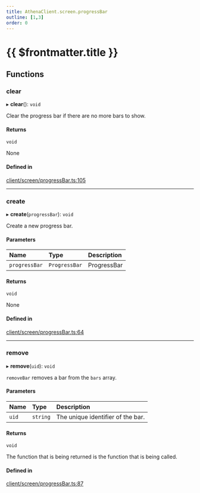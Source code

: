 ```yaml
---
title: AthenaClient.screen.progressBar
outline: [1,3]
order: 0
---
```


# {{ $frontmatter.title }}


## Functions

### clear

▸ **clear**(): `void`

Clear the progress bar if there are no more bars to show.

#### Returns

`void`

None

#### Defined in

[client/screen/progressBar.ts:105](https://github.com/Stuyk/altv-athena/blob/ae8402672/src/core/client/screen/progressBar.ts#L105)

___

### create

▸ **create**(`progressBar`): `void`

Create a new progress bar.

#### Parameters

| Name | Type | Description |
| :------ | :------ | :------ |
| `progressBar` | `ProgressBar` | ProgressBar |

#### Returns

`void`

None

#### Defined in

[client/screen/progressBar.ts:64](https://github.com/Stuyk/altv-athena/blob/ae8402672/src/core/client/screen/progressBar.ts#L64)

___

### remove

▸ **remove**(`uid`): `void`

`removeBar` removes a bar from the `bars` array.

#### Parameters

| Name | Type | Description |
| :------ | :------ | :------ |
| `uid` | `string` | The unique identifier of the bar. |

#### Returns

`void`

The function that is being returned is the function that is being called.

#### Defined in

[client/screen/progressBar.ts:87](https://github.com/Stuyk/altv-athena/blob/ae8402672/src/core/client/screen/progressBar.ts#L87)
